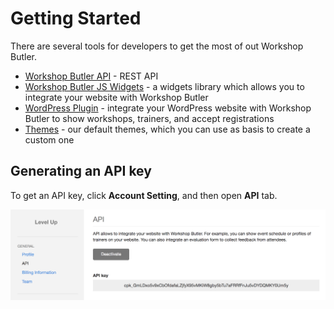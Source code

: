 # Getting Started

There are several tools for developers to get the most of out Workshop Butler.

* [Workshop Butler API](https://support.workshopbutler.com/api) - REST API
* [Workshop Butler JS Widgets](widgets/index.md) - a widgets library which allows you to integrate your website with Workshop Butler
* [WordPress Plugin](wordpress/index.md) - integrate your WordPress website with Workshop Butler to
show workshops, trainers, and accept registrations
* [Themes](themes/index.md) - our default themes, which you can use as basis to create a custom one

## Generating an API key
To get an API key, click **Account Setting**, and then open **API** tab.

![Generating API Key](img/api-key.png)
